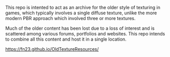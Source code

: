 This repo is intented to act as an archive for the older style of texturing in games, which typically involves a single diffuse texture, unlike the more modern PBR approach which involved three or more textures.

Much of the older content has been lost due to a loss of interest and is scattered among various forums, portfolios and websites. This repo intends to combine all this content and host it in a single location.

https://fn23.github.io/OldTextureResources/